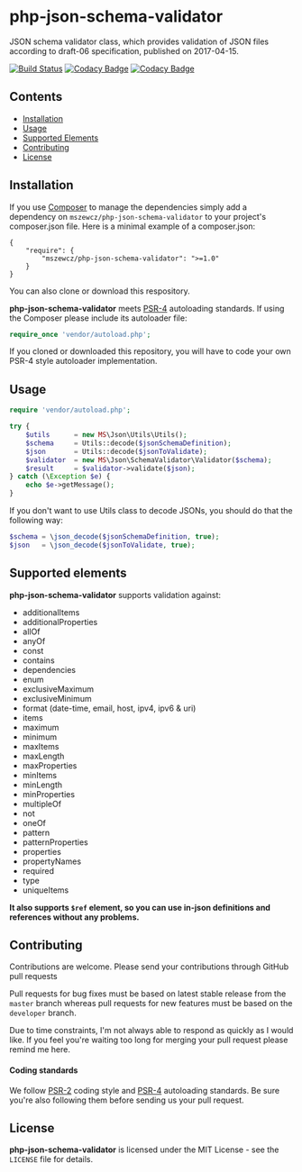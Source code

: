 # php-json-schema-validator
JSON schema validator class, which provides validation of JSON files according to draft-06 specification, published on 2017-04-15.

[![Build Status](https://travis-ci.com/mszewcz/php-json-schema-validator.svg?token=SKHyUu7D9k2gxfy5aKpX&branch=develop)](https://travis-ci.com/mszewcz/php-json-schema-validator)
[![Codacy Badge](https://api.codacy.com/project/badge/Grade/7250655a51e747c6bd5d099d4240e9cf)](https://www.codacy.com?utm_source=github.com&amp;utm_medium=referral&amp;utm_content=mszewcz/php-json-schema-validator&amp;utm_campaign=Badge_Grade)
[![Codacy Badge](https://api.codacy.com/project/badge/Coverage/7250655a51e747c6bd5d099d4240e9cf)](https://www.codacy.com?utm_source=github.com&amp;utm_medium=referral&amp;utm_content=mszewcz/php-json-schema-validator&amp;utm_campaign=Badge_Coverage)

## Contents
* [Installation](#Installation)
* [Usage](#Usage)
* [Supported Elements](#SupportedElements)
* [Contributing](#Contributing)
* [License](#License)


<a name="Installation"></a>
## Installation
If you use [Composer][composer] to manage the dependencies simply add a dependency on ```mszewcz/php-json-schema-validator``` to your project's composer.json file. Here is a minimal example of a composer.json:
```
{
    "require": {
        "mszewcz/php-json-schema-validator": ">=1.0"
    }
}
```
You can also clone or download this respository.

**php-json-schema-validator** meets [PSR-4][psr4] autoloading standards. If using the Composer please include its autoloader file:
```php
require_once 'vendor/autoload.php';
```
If you cloned or downloaded this repository, you will have to code your own PSR-4 style autoloader implementation.

<a name="Usage"></a>
## Usage
```php
require 'vendor/autoload.php';

try {
    $utils      = new MS\Json\Utils\Utils();
    $schema     = Utils::decode($jsonSchemaDefinition);
    $json       = Utils::decode($jsonToValidate);
    $validator  = new MS\Json\SchemaValidator\Validator($schema);
    $result     = $validator->validate($json);
} catch (\Exception $e) {
    echo $e->getMessage();
}
```
If you don't want to use Utils class to decode JSONs, you should do that the following way:
```php
$schema = \json_decode($jsonSchemaDefinition, true);
$json   = \json_decode($jsonToValidate, true);
```

<a name="SupportedElements"></a>
## Supported elements
**php-json-schema-validator** supports validation against:
* additionalItems
* additionalProperties
* allOf
* anyOf
* const
* contains
* dependencies
* enum
* exclusiveMaximum
* exclusiveMinimum
* format (date-time, email, host, ipv4, ipv6 & uri)
* items
* maximum
* minimum
* maxItems
* maxLength
* maxProperties
* minItems
* minLength
* minProperties
* multipleOf
* not
* oneOf
* pattern
* patternProperties
* properties
* propertyNames
* required
* type
* uniqueItems

**It also supports `$ref` element, so you can use in-json definitions and references without any problems.**


<a name="Contributing"></a>
## Contributing
Contributions are welcome. Please send your contributions through GitHub pull requests 

Pull requests for bug fixes must be based on latest stable release from the ```master``` branch whereas pull requests for new features must be based on the ```developer``` branch.

Due to time constraints, I'm not always able to respond as quickly as I would like. If you feel you're waiting too long for merging your pull request please remind me here.

#### Coding standards
We follow [PSR-2][psr2] coding style and [PSR-4][psr4] autoloading standards. Be sure you're also following them before sending us your pull request.


<a name="License"></a>
## License
**php-json-schema-validator** is licensed under the MIT License - see the ```LICENSE``` file for details.

[composer]:http://getcomposer.org/
[psr2]:http://www.php-fig.org/psr/psr-2/
[psr4]:http://www.php-fig.org/psr/psr-4/
